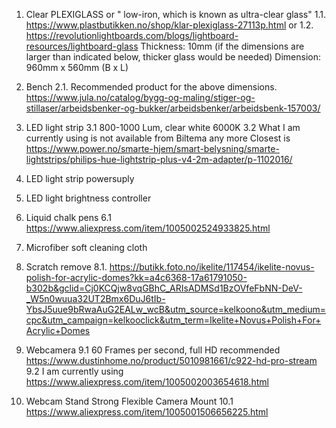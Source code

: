 1. Clear PLEXIGLASS or " low-iron, which is known as ultra-clear glass"
	1.1. https://www.plastbutikken.no/shop/klar-plexiglass-27113p.html
	or
	1.2. https://revolutionlightboards.com/blogs/lightboard-resources/lightboard-glass
Thickness: 10mm (if the dimensions are larger than indicated below, thicker glass would be needed)
Dimension: 960mm x 560mm (B x L)


2. Bench 
	2.1. Recommended product for the above dimensions.
	https://www.jula.no/catalog/bygg-og-maling/stiger-og-stillaser/arbeidsbenker-og-bukker/arbeidsbenker/arbeidsbenk-157003/

3. LED light strip 
	3.1 800-1000 Lum, clear white 6000K
	3.2 What I am currently using is not available from Biltema any more
	Closest is https://www.power.no/smarte-hjem/smart-belysning/smarte-lightstrips/philips-hue-lightstrip-plus-v4-2m-adapter/p-1102016/

4. LED light strip powersuply 

5. LED light brightness controller 

6. Liquid chalk pens
 6.1 https://www.aliexpress.com/item/1005002524933825.html

7. Microfiber soft cleaning cloth 

8. Scratch remove
 8.1. https://butikk.foto.no/ikelite/117454/ikelite-novus-polish-for-acrylic-domes?kk=a4c6368-17a61791050-b302b&gclid=Cj0KCQjw8vqGBhC_ARIsADMSd1BzOVfeFbNN-DeV-_W5n0wuua32UT2Bmx6DuJ6tIb-YbsJ5uue9bRwaAuG2EALw_wcB&utm_source=kelkoono&utm_medium=cpc&utm_campaign=kelkooclick&utm_term=Ikelite+Novus+Polish+For+Acrylic+Domes

9. Webcamera
	9.1 60 Frames per second, full HD recommended
		https://www.dustinhome.no/product/5010981661/c922-hd-pro-stream
	9.2 I am currently using 
		https://www.aliexpress.com/item/1005002003654618.html
10. Webcam Stand Strong Flexible Camera Mount
	10.1 https://www.aliexpress.com/item/1005001506656225.html

